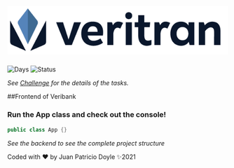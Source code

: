 # <div align="center"> ![pagers](src/resources/logo.png)</div>
![Days](https://img.shields.io/static/v1?label=Working-Days&message=1&color=blue)
![Status](https://img.shields.io/static/v1?label=Done&message=100%&color=green)

*See [Challenge](src/resources/Challenge.md) for the details of the tasks.*

##Frontend of Veribank

### Run the App class and check out the console!
```java
public class App {}
```
   

*See the backend to see the complete project structure*

Coded with ❤️ by Juan Patricio Doyle ✨2021

